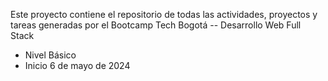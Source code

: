 Este proyecto contiene el repositorio de todas las actividades, proyectos y tareas generadas por el Bootcamp Tech Bogotá 
-- Desarrollo Web Full Stack 
- Nivel Básico 
- Inicio 6 de mayo de 2024